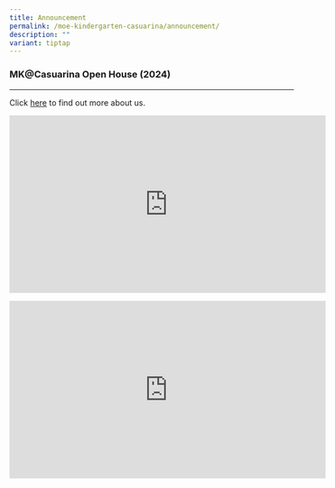 ```yaml
---
title: Announcement
permalink: /moe-kindergarten-casuarina/announcement/
description: ""
variant: tiptap
---
```

<h3>MK@Casuarina Open House (2024)</h3>
<hr>
<p>Click <a href="https://drive.google.com/file/d/1TO6jV0j6_pC_2ZJdsNrlKMBKdSV6t9fQ/view?usp=sharing" rel="noopener noreferrer nofollow" target="_blank">here</a> to
find out more about us.</p>
<div class="iframe-wrapper">
<iframe height="315" width="560" allowfullscreen="true" frameborder="0" src="https://www.youtube.com/embed/25BaOjAhFV0?si=1toJSKG1RAlKWBSa"></iframe>
</div>
<p></p>
<div class="iframe-wrapper">
<iframe height="315" width="560" allowfullscreen="true" frameborder="0" src="https://www.youtube.com/embed/-kKmEm30Wyo?si=6Sv-5Zs7QRzfQQSz"></iframe>
</div>
<p></p>
<p></p>